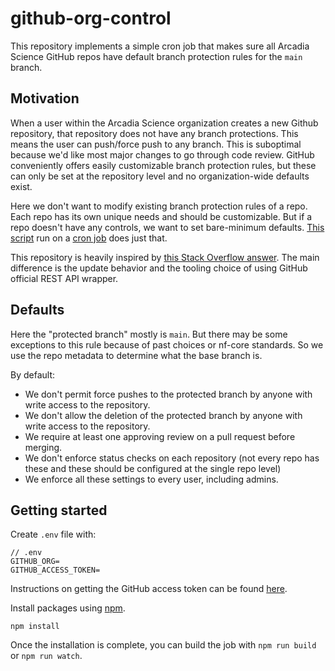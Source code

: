 # github-org-control

This repository implements a simple cron job that makes sure all Arcadia Science GitHub repos have default branch protection rules for the `main` branch.

## Motivation

When a user within the Arcadia Science organization creates a new Github repository, that repository does not have any branch protections. This means the user can push/force push to any branch. This is suboptimal because we'd like most major changes to go through code review. GitHub conveniently offers easily customizable branch protection rules, but these can only be set at the repository level and no organization-wide defaults exist.

Here we don't want to modify existing branch protection rules of a repo. Each repo has its own unique needs and should be customizable. But if a repo doesn't have any controls, we want to set bare-minimum defaults. [This script](src/branch_protection.ts) run on a [cron job](.github/workflows/cron.yml) does just that.

This repository is heavily inspired by [this Stack Overflow answer](https://stackoverflow.com/questions/54222881/enable-branch-protection-rules-in-github-at-the-organisation-level). The main difference is the update behavior and the tooling choice of using GitHub official REST API wrapper.

## Defaults

Here the "protected branch" mostly is `main`. But there may be some exceptions to this rule because of past choices or nf-core standards. So we use the repo metadata to determine what the base branch is.

By default:

- We don't permit force pushes to the protected branch by anyone with write access to the repository.
- We don't allow the deletion of the protected branch by anyone with write access to the repository.
- We require at least one approving review on a pull request before merging.
- We don't enforce status checks on each repository (not every repo has these and these should be configured at the single repo level)
- We enforce all these settings to every user, including admins.

## Getting started

Create `.env` file with:

```
// .env
GITHUB_ORG=
GITHUB_ACCESS_TOKEN=
```

Instructions on getting the GitHub access token can be found [here](https://docs.github.com/en/authentication/keeping-your-account-and-data-secure/creating-a-personal-access-token).

Install packages using [npm](https://yarnpkg.com/en/).

```
npm install
```

Once the installation is complete, you can build the job with `npm run build` or `npm run watch`.
